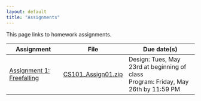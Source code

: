 ```yaml
---
layout: default
title: "Assignments"
---
```


This page links to homework assignments.

Assignment | File | Due date(s)
---------- | ---- | -----------
[Assignment 1: Freefalling](assign01.html) | [CS101\_Assign01.zip](src/CS101_Assign01.zip) | Design: Tues, May 23rd at beginning of class<br>Program: Friday, May 26th by 11:59 PM

<!--
[Assignment 2: Let's Make a Deal](assign02.html) | [CS101\_Assign02.zip](CS101_Assign02.zip) | MS1 Design: Tues, Feb 7th<br>MS1 Code: Fri, Feb 10th<br>MS2 Design: Thurs, Feb 16th<br>MS2 Code: Fri, Feb 24th
[Assignment 3: On Target](assign03.html) | [CS101\_Assign03.zip](CS101_Assign03.zip) | Design: Tues, Mar 28th at beginning of class<br>Code: Thurs, Apr 6th by 11:59 PM
[Assignment 4: Snake](assign04.html) | [CS101\_Assign04.zip](CS101_Assign04.zip) | Design: Thurs, Apr 27th at beginning of class<br>Code: Friday, May 5th by 11:59 PM
-->
<!-- vim:set wrap: ­-->
<!-- vim:set linebreak: -->
<!-- vim:set nolist: -->

